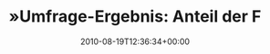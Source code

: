 ---
retweeted: false
source: <a href="http://termtter.org/" rel="nofollow">Termtter</a>
entities:
  hashtags: []
  symbols: []
  user_mentions: []
  urls: []
display_text_range:
- '0'
- '133'
favorite_count: '0'
id_str: '21573555659'
truncated: false
retweet_count: '1'
id: '21573555659'
created_at: Thu Aug 19 12:36:34 +0000 2010
favorited: false
full_text: "»Umfrage-Ergebnis: Anteil der Freiberufler in Unternehmen hoch« http://www.gulp.de/kb/mk/arbeitsmarkt/Freiberufler-Anteil-hoch_f.html"
lang: de
tags:
- pesos:twitter
date: '2010-08-19T12:36:34+00:00'
src: https://twitter.com/bascht/status/21573555659
original_url: https://twitter.com/bascht/status/21573555659
type: twitter_tweet
text: "»Umfrage-Ergebnis: Anteil der Freiberufler in Unternehmen hoch« http://www.gulp.de/kb/mk/arbeitsmarkt/Freiberufler-Anteil-hoch_f.html"
title: "»Umfrage-Ergebnis: Anteil der F"

---